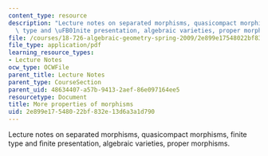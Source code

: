 ```yaml
---
content_type: resource
description: "Lecture notes on separated morphisms, quasicompact morphisms, finite\
  \ type and \uFB01nite presentation, algebraic varieties, proper morphisms."
file: /courses/18-726-algebraic-geometry-spring-2009/2e899e17548022bf832e13d6a3a1d790_MIT18_726s09_lec08_finite_type.pdf
file_type: application/pdf
learning_resource_types:
- Lecture Notes
ocw_type: OCWFile
parent_title: Lecture Notes
parent_type: CourseSection
parent_uid: 48634407-a57b-9413-2aef-86e097164ee5
resourcetype: Document
title: More properties of morphisms
uid: 2e899e17-5480-22bf-832e-13d6a3a1d790
---
```

Lecture notes on separated morphisms, quasicompact morphisms, finite type and ﬁnite presentation, algebraic varieties, proper morphisms.

